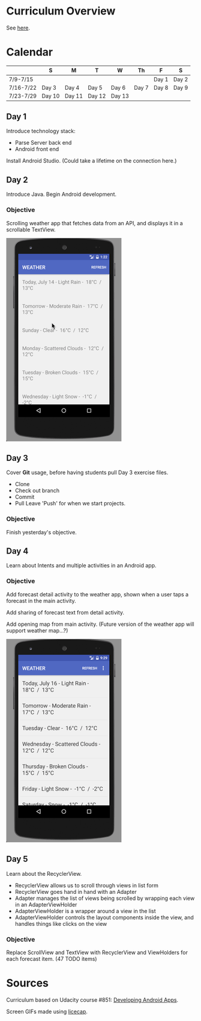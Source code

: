 # Curriculum Overview
See [here](https://docs.google.com/presentation/d/1E2hq97nSFSaDG1SsOIY46O3nBSzaPpFMgRny_pWwCO8/edit?usp=sharing).

# Calendar
|          | S      | M      | T      | W      | Th     | F      | S      |
|----------|--------|--------|--------|--------|--------|--------|--------|
|7/9-7/15  |        |        |        |        |        | Day 1  | Day 2  |
|7/16-7/22 | Day 3  | Day 4  | Day 5  | Day 6  | Day 7  | Day 8  | Day 9  |
|7/23-7/29 | Day 10 | Day 11 | Day 12 | Day 13 |        |        |        |

## Day 1
Introduce technology stack:
  - Parse Server back end
  - Android front end

Install Android Studio. (Could take a lifetime on the connection here.)

## Day 2
Introduce Java. Begin Android development.

### Objective
Scrolling weather app that fetches data from an API, and displays it in a scrollable TextView.

![GIF](https://github.com/mog96/code-for-palestine-2017_y3-gaza/blob/master/GIFs/lesson02_weather-app-with-scrollview.gif)

## Day 3
Cover **Git** usage, before having students pull Day 3 exercise files.
- Clone
- Check out branch
- Commit
- Pull
Leave 'Push' for when we start projects.

### Objective
Finish yesterday's objective.

## Day 4
Learn about Intents and multiple activities in an Android app.

### Objective
Add forecast detail activity to the weather app, shown when a user taps a forecast in the main activity.

Add sharing of forecast text from detail activity.

Add opening map from main activity. (Future version of the weather app will support weather map...?)

![GIF](https://github.com/mog96/code-for-palestine-2017_y3-gaza/blob/master/GIFs/lesson03_weather-app-with-detail-map-share.gif)

## Day 5
Learn about the RecyclerView.
- RecyclerView allows us to scroll through views in list form
- RecyclerView goes hand in hand with an Adapter
- Adapter manages the list of views being scrolled by wrapping each view in an AdapterViewHolder
- AdapterViewHolder is a wrapper around a view in the list
- AdapterViewHolder controls the layout components inside the view, and handles things like clicks on the view

### Objective
Replace ScrollView and TextView with RecyclerView and ViewHolders for each forecast item. (47 TODO items)

# Sources
Curriculum based on Udacity course #851: [Developing Android Apps](https://classroom.udacity.com/courses/ud851).

Screen GIFs made using [licecap](https://www.cockos.com/licecap/).
